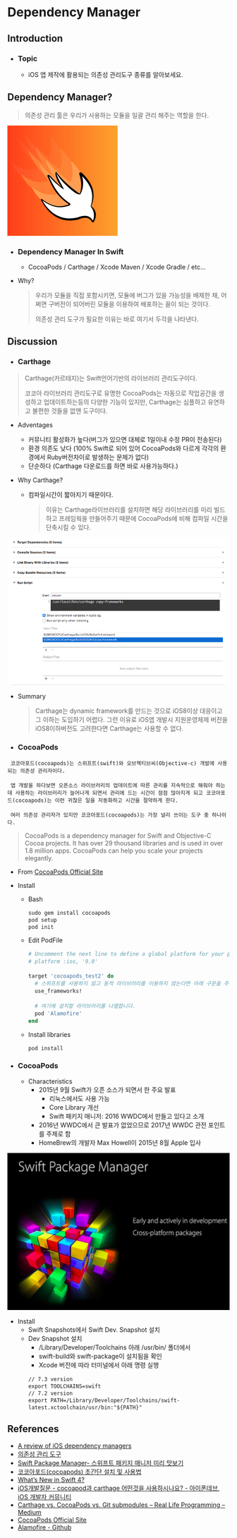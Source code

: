 # Dependency Manager

## Introduction

* ### Topic

  * iOS 앱 제작에 활용되는 의존성 관리도구 종류를 알아보세요.

## Dependency Manager?

> 의존성 관리 툴은 우리가 사용하는 모듈을 일괄 관리 해주는 역할을 한다.

![swift](Images/Swift.png)

* ### Dependency Manager In Swift

  * CocoaPods / Carthage / Xcode Maven / Xcode Gradle / etc...

* Why?

  > 우리가 모듈을 직접 포함시키면, 모듈에 버그가 있을 가능성을 배제한 채, 어쩌면 구버전이 되어버린 모듈을 이용하여 배포하는 꼴이 되는 것이다.
  >
  > 의존성 관리 도구가 필요한 이유는 바로 여기서 두각을 나타낸다.

## Discussion

* ### Carthage
> Carthage(카르테지)는 Swift언어기반의 라이브러리 관리도구이다.
>
> 코코아 라이브러리 관리도구로 유명한 CocoaPods는 자동으로 작업공간을 생성하고 업데이트하는등의 다양한 기능이 있지만, Carthage는 심플하고 유연하고 불편한 것들을 없앤 도구이다.

  * Adventages
    * 커뮤니티 활성화가 높다(버그가 있으면 대체로 1일이내 수정 PR이 전송된다)
    * 환경 의존도 낮다 (100% Swift로 되어 있어 CocoaPods와 다르게 각각의 환경에서 Ruby버전차이로 발생하는 문제가 없다)
    * 단순하다 (Carthage 다운로드를 하면 바로 사용가능하다.)

  * Why Carthage?
    * 컴파일시간이 짧아지기 때문이다.
      > 이유는 Carthage라이브러리를 설치하면 해당 라이브러리를 미리 빌드하고 프레임웍을 만들어주기 때문에 CocoaPods에 비해 컴파일 시간을 단축시킬 수 있다.

![Carthage](Images/Carthage.png)

  * Summary
    > Carthage는 dynamic framework를 만드는 것으로 iOS8이상 대응이고 그 이하는 도입하기 어렵다. 그런 이유로 iOS앱 개발시 지원운영체제 버전을 iOS8이하버전도 고려한다면 Carthage는 사용할 수 없다.

* ### CocoaPods

```
 코코아포드(cocoapods)는 스위프트(swift)와 오브젝티브씨(Objective-c) 개발에 사용되는 의존성 관리자이다.

 앱 개발을 하다보면 오픈소스 라이브러리의 업데이트에 따른 관리를 지속적으로 해줘야 하는데 사용하는 라이브러리가 늘어나게 되면서 관리에 드는 시간이 점점 많아지게 되고 코코아포드(cocoapods)는 이런 귀찮은 일을 자동화하고 시간을 절약하게 한다.

 여러 의존성 관리자가 있지만 코코아포드(cocoapods)는 가장 널리 쓰이는 도구 중 하나이다.
```

> CocoaPods is a dependency manager for Swift and Objective-C Cocoa projects. It has over 29 thousand libraries and is used in over 1.8 million apps. CocoaPods can help you scale your projects elegantly.
>

  * From [CocoaPods Official Site](https://cocoapods.org)

  * Install
    * Bash

      ```shell
      sudo gem install cocoapods
      pod setup
      pod init
      ```
    * Edit PodFile

      ```ruby
      # Uncomment the next line to define a global platform for your project
      # platform :ios, '9.0'

      target 'cocoapods_test2' do
        # 스위프트를 사용하지 않고 동적 라이브러리를 이용하지 않는다면 아래 구문을 주석처리 합니다
        use_frameworks!

        # 여기에 설치할 라이브러리를 나열합니다.
        pod 'Alamofire'
      end
      ```

    * Install libraries
      ```shell
      pod install
      ```

* ### CocoaPods

  * Characteristics
    * 2015년 9월 Swift가 오픈 소스가 되면서 한 주요 발표
      * 리눅스에서도 사용 가능
      * Core Library 개선
      * Swift 패키지 매니저: 2016 WWDC에서 만들고 있다고 소개
    * 2016년 WWDC에서 큰 발표가 없었으므로 2017년 WWDC 관전 포인트를 주제로 함
    * HomeBrew의 개발자 Max Howell이 2015년 8월 Apple 입사

![SwiftPackageManager](Images/SwiftPackageManager.png)

  * Install
    * Swift Snapshots에서 Swift Dev. Snapshot 설치
    * Dev Snapshot 설치
        * /Library/Developer/Toolchains 아래 /usr/bin/ 폴더에서
        * swift-build와 swift-package이 설치됨을 확인
        * Xcode 버전에 따라 터미널에서 아래 명령 실행
        ```shell
        // 7.3 version
        export TOOLCHAINS=swift
        // 7.2 version
        export PATH=/Library/Developer/Toolchains/swift-latest.xctoolchain/usr/bin:"${PATH}"
        ```

## References

* [A review of iOS dependency managers](https://a-coding.com/a-review-of-ios-dependency-managers/)
* [의존성 관리 도구](https://medium.com/@miles3898/의존성-관리-도구-dependency-manager-612047ced556)
* [Swift Package Manager- 스위프트 패키지 매니저 미리 맛보기](https://news.realm.io/kr/news/swift-package-manager/)
* [코코아포드(cocoapods) 초간단 설치 및 사용법](https://jwkcp.github.io/2017/03/22/cocoapods_with_alamofire/)
* [What’s New in Swift 4?](http://kka7.tistory.com/82)
* [iOS개발질문 - cocoapod과 carthage 어떤것을 사용하시나요? - 아이폰데브, iOS 개발자 커뮤니티](http://iphonedev.co.kr/iOSDevQnA/35892)
* [Carthage vs. CocoaPods vs. Git submodules – Real Life Programming – Medium](https://medium.com/real-life-programming/carthage-vs-cocoapods-vs-git-submodules-9dc341ec6710)
* [CocoaPods Official Site](https://cocoapods.org)
* [Alamofire - Github](https://github.com/Alamofire/Alamofire)
